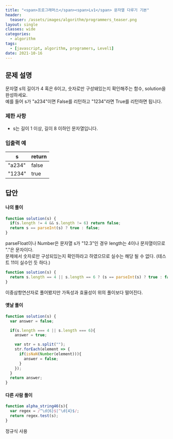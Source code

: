 ```yaml
---
title: "<span>프로그래머스</span><span>Lv1</span> 문자열 다루기 기본"
header:
  teaser: /assets/images/algorithm/programmers_teaser.png
layout: single
classes: wide
categories:
  - algorithm
tags:
  - [javascript, algorithm, programers, Level1]
date: 2021-10-16
---
```


## 문제 설명
문자열 s의 길이가 4 혹은 6이고, 숫자로만 구성돼있는지 확인해주는 함수, solution을 완성하세요.  
예를 들어 s가 "a234"이면 False를 리턴하고 "1234"라면 True를 리턴하면 됩니다.

### 제한 사항
* s는 길이 1 이상, 길이 8 이하인 문자열입니다.

### 입출력 예

|s|return|
|-|-|
|"a234"|false|
|"1234"|true|

## 답안
#### 나의 풀이
```javascript
function solution(s) {
  if(s.length != 4 && s.length != 6) return false;
  return s == parseInt(s) ? true : false;
}
```
parseFloat이나 Number은 문자열 s가 "12.3"인 경우 length는 4이나 문자열이므로 "."은 문자이다.  
문제에서 숫자로만 구성되있는지 확인하라고 하였으므로 실수는 해당 될 수 없다. (테스트 11이 실수인 듯 하다.)
```javascript
function solution(s) {
  return s.length == 4 || s.length == 6 ? (s == parseInt(s) ? true : false) : false);
}
```
이중삼항연산자로 풀어봤지만 가독성과 효율성이 위의 풀이보다 떨어진다.

#### 옛날 풀이
```javascript
function solution(s) {
  var answer = false;

  if(s.length === 4 || s.length === 6){
    answer = true;

    var str = s.split("");
    str.forEach(element => {
      if(isNaN(Number(element))){
        answer = false;
      }
    });
  }
  return answer;
}
```

#### 다른 사람 풀이
```javascript
function alpha_string46(s){
  var regex = /^\d{6}$|^\d{4}$/;
  return regex.test(s);
}
```
정규식 사용